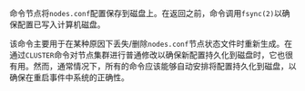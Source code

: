 命令节点将`nodes.conf`配置保存到磁盘上。在返回之前，命令调用`fsync(2)`以确保配置已写入计算机磁盘。

该命令主要用于在某种原因下丢失/删除`nodes.conf`节点状态文件时重新生成。在通过`CLUSTER`命令对节点集群进行普通修改以确保新配置持久化到磁盘时，它也很有用。然而，通常情况下，所有的命令应该能够自动安排将配置持久化到磁盘，以确保在重启事件中系统的正确性。
